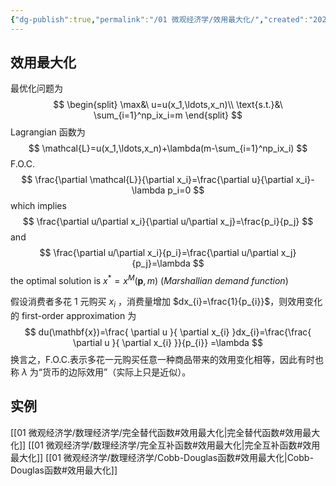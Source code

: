 ```yaml
---
{"dg-publish":true,"permalink":"/01 微观经济学/效用最大化/","created":"2023-06-18T16:33:22.366+08:00","updated":"2024-06-13T15:44:46.804+08:00"}
---
```


## 效用最大化

最优化问题为
$$
\begin{split}
\max&\ u=u(x_1,\ldots,x_n)\\
\text{s.t.}&\ \sum_{i=1}^np_ix_i=m
\end{split}
$$
Lagrangian 函数为
$$
\mathcal{L}=u(x_1,\ldots,x_n)+\lambda(m-\sum_{i=1}^np_ix_i)
$$
F.O.C.
$$
\frac{\partial \mathcal{L}}{\partial x_i}=\frac{\partial u}{\partial x_i}-\lambda p_i=0
$$
which implies
$$
\frac{\partial u/\partial x_i}{\partial u/\partial x_j}=\frac{p_i}{p_j}
$$
and
$$
\frac{\partial u/\partial x_i}{p_i}=\frac{\partial u/\partial x_j}{p_j}=\lambda
$$
the optimal solution is $x^*=x^M(\mathbf{p},m)$ (*Marshallian demand function*)

假设消费者多花 1 元购买 $x_{i}$ ，消费量增加 $dx_{i}=\frac{1}{p_{i}}$，则效用变化的 first-order approximation 为
$$
du(\mathbf{x})=\frac{ \partial u }{ \partial x_{i} }dx_{i}=\frac{\frac{ \partial u }{ \partial x_{i} }}{p_{i}} =\lambda
$$
换言之，F.O.C.表示多花一元购买任意一种商品带来的效用变化相等，因此有时也称 $\lambda$ 为“货币的边际效用”（实际上只是近似）。

## 实例

[[01 微观经济学/数理经济学/完全替代函数#效用最大化\|完全替代函数#效用最大化]]
[[01 微观经济学/数理经济学/完全互补函数#效用最大化\|完全互补函数#效用最大化]]
[[01 微观经济学/数理经济学/Cobb-Douglas函数#效用最大化\|Cobb-Douglas函数#效用最大化]]
